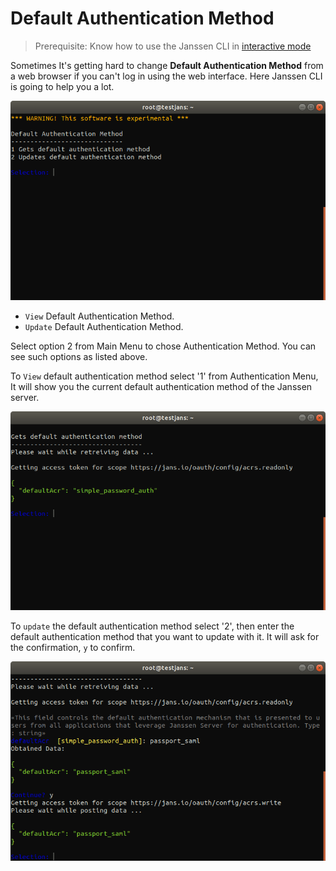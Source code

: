# Default Authentication Method

> Prerequisite: Know how to use the Janssen CLI in [interactive mode](im-index.md)

Sometimes It's getting hard to change **Default Authentication Method** from a web browser if you can't log in using the web interface. Here Janssen CLI is going to help you a lot.

![default-auth](../../../assets/user/using-jans-cli/images/image-im-default-auth-03042021.png)

- `View` Default Authentication Method.
- `Update` Default Authentication Method.

Select option 2 from Main Menu to chose Authentication Method. You can see such options as listed above.

To `View` default authentication method select '1' from Authentication Menu, It will show you the current default authentication method of the Janssen server.

![current-default-auth](../../../assets/user/using-jans-cli/images/image-im-cur-default-auth-03042021.png)


To `update` the default authentication method select '2', then enter the default authentication method that you want to update with it. It will ask for the confirmation, `y` to confirm. 

![update-auth](../../../assets/user/using-jans-cli/images/image-im-update-default-auth-03042021.png)


